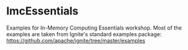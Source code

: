 # ImcEssentials
Examples for In-Memory Computing Essentials workshop. Most of the examples are taken from Ignite's standard examples
package: https://github.com/apache/ignite/tree/master/examples
